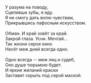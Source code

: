 У разума на поводу,<br />
Сцепивши зубы, я иду.<br />
Я не смогу дать волю чувствам,<br />
Прикрывшись пафосным искусством.<br />
<br />
Обман. И край зовёт за край.<br />
Закрой глаза. Усни. Мечтай...<br />
Так жизни серое кино<br />
Несёт меж дней всегда одно.<br />
<br />
Одно всегда -- меж лиц и судеб,<br />
Оно душе тюрьмою будет.<br />
И яркие желаний краски<br />
Заставит скрыть под серой маской.